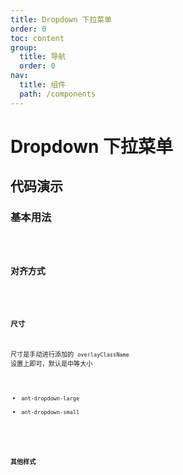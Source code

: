 ```yaml
---
title: Dropdown 下拉菜单
order: 0
toc: content
group:
  title: 导航
  order: 0
nav:
  title: 组件
  path: /components
---
```


# Dropdown 下拉菜单

## 代码演示

### 基本用法

<code src="./demos/basic.tsx" />

### 对齐方式

<code src="./demos/direction.tsx" />

### 尺寸

尺寸是手动进行添加的 `overlayClassName` 设置上即可，默认是中等大小
* `ant-dropdown-large`
* `ant-dropdown-small`

<code src="./demos/size.tsx" />

### 其他样式

<code src="./demos/others.tsx" />
